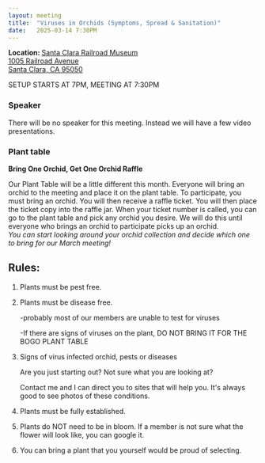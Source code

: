 ```yaml
---
layout: meeting
title:  "Viruses in Orchids (Symptoms, Spread & Sanitation)"
date:   2025-03-14 7:30PM
---
```

<b>Location: </b><a href = "https://maps.app.goo.gl/7Fe7Ghb5wu6cFojJ9">Santa Clara Railroad Museum<br/>
1005 Railroad Avenue<br/>
Santa Clara, CA 95050<br/>
</a>

SETUP STARTS AT 7PM, MEETING AT 7:30PM

### Speaker <br/>
There will be no speaker for this meeting.  Instead we will have a few video presentations.

### Plant table
  
<b>Bring One Orchid, Get One Orchid Raffle</b>

Our Plant Table will be a little different this month.  Everyone will bring an orchid to the meeting and place it on the plant table.  To participate, you must bring an orchid.  You will then receive a raffle ticket.  You will then place the ticket copy into the raffle jar.  When your ticket number is called, you can go to the plant table and pick any orchid you desire.  We will do this until everyone who brings an orchid to participate picks up an orchid.  <br/>
<i>You can start looking around your orchid collection and decide which one to bring for our March meeting!</i>

## Rules:
1)  Plants must be pest free.<p>
2)  Plants must be disease free.<p>
     -probably most of our members are unable to test for viruses<p>
     -If there are signs of viruses on the plant, DO NOT BRING IT FOR THE BOGO PLANT TABLE<p>
3)  Signs of virus infected orchid, pests or diseases<p>
   Are you just starting out?  Not sure what you are looking at?<p>
   Contact me and I can direct you to sites that will help you.  It's always good to see photos of these conditions.<p>
4)  Plants must be fully established.<p>
5)  Plants do NOT need to be in bloom.  If a member is not sure what the flower will look like, you can google it.<p>
6)  You can bring a plant that you yourself would be proud of selecting.<p>
